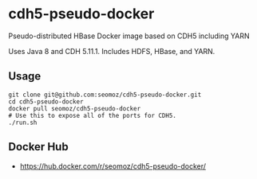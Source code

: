 # cdh5-pseudo-docker
Pseudo-distributed HBase Docker image based on CDH5 including YARN

Uses Java 8 and CDH 5.11.1. Includes HDFS, HBase, and YARN.

## Usage

```
git clone git@github.com:seomoz/cdh5-pseudo-docker.git
cd cdh5-pseudo-docker
docker pull seomoz/cdh5-pseudo-docker
# Use this to expose all of the ports for CDH5.
./run.sh
```

## Docker Hub
* https://hub.docker.com/r/seomoz/cdh5-pseudo-docker/
